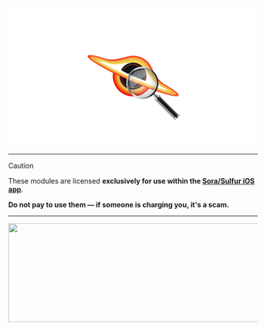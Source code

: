 
<div align="center"> 


  <img src="https://raw.githubusercontent.com/50n50/sources/refs/heads/main/asset.png?token=GHSAT0AAAAAADI5PILEUPQQDLPK6YE4H5562FSELDA" width="500px">


</div>

---
> [!CAUTION] 
> These modules are licensed **exclusively for use within the [Sora/Sulfur iOS app](https://github.com/cranci1/Sora)**.
>
> **Do not pay to use them — if someone is charging you, it's a scam.**  

---
<img src="https://i.ibb.co/BHKwFDdT/Its-2000-x-500-px.png" alt="" width="1020" height="200">

